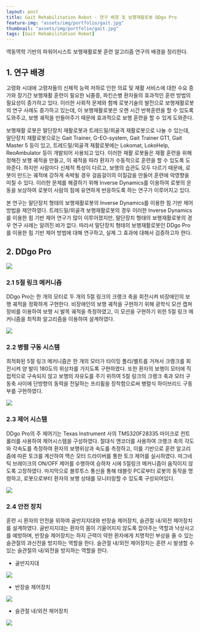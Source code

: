 ```yaml
---
layout: post
title: Gait Rehabilitation Robot - 연구 배경 및 보행재활로봇 DDgo Pro
feature-img: "assets/img/portfolio/gait.jpg"
thumbnail: "assets/img/portfolio/gait.jpg"
tags: [Gait Rehabilitation Robot]
---
```


역동역학 기반의 파워어시스트 보행재활로봇 훈련 알고리즘 연구의 배경을 정리한다.

## 1. 연구 배경

고령화 시대에 고령자들의 신체적 능력 저하로 인한 의료 및 재활 서비스에 대한 수요 증가와 장기간 보행재활 훈련이 필요한 뇌졸증, 파킨슨병 환자들의 효과적인 훈련 방법의 필요성이 증가하고 있다. 이러한 사회적 문제와 함께 로봇기술의 발전으로 보행재활로봇의 연구 사례도 증가하고 있는데, 이 보행재활로봇은 오랜 시간 반복훈련을 할 수 있도록 도와주고, 보행 궤적을 만들어주기 때문에 효과적으로 보행 훈련을 할 수 있게 도와준다.

보행재활 로봇은 말단장치 재활로봇과 트레드밀/외골격 재활로봇으로 나눌 수 있는데, 말단장치 재활로봇으로는 Gait Trainer, G-EO-system, Gait Trainer GT1, Gait Master 5 등이 있고, 트레드밀/외골격 재활로봇에는 Lokomat, LokoHelp, ReoAmbulator 등이 개발되어 사용되고 있다. 이러한 재활 로봇들은 재활 훈련을 위해 정해진 보행 궤적을 만들고, 이 궤적을 따라 환자가 수동적으로 훈련을 할 수 있도록 도와준다. 하지만 사람마다 신체적 특성이 다르고, 보행의 습관도 모두 다르기 때문에, 로봇이 만드는 궤적에 강하게 속박될 경우 걸음걸이의 이질감을 만들어 훈련에 악영향을 미칠 수 있다. 이러한 문제를 해결하기 위해 Inverse Dynamics를 이용하여 로봇의 운동을 보상하여 로봇이 사람의 힘에 유연하게 반응하도록 하는 연구가 이루어지고 있다.

본 연구는 말단장치 형태의 보행재활로봇의 Inverse Dynamics를 이용한 힘 기반 제어 방법을 제안하였다. 트레드밀/외골격 보행재활로봇의 경우 이러한 Inverse Dynamics를 이용한 힘 기반 제어 연구가 많이 이루어졌지만, 말단장치 형태의 보행재활로봇의 경우 연구 사례는 알려진 바가 없다. 따라서 말단장치 형태의 보행재활로봇인 DDgo Pro를 이용한 힘 기반 제어 방법에 대해 연구하고, 실제 그 효과에 대해서 검증하고자 한다.

## 2. DDgo Pro

<img src="/assets/img/posts/230617_ddgo_pro.jpg">

### 2.1 5절 링크 메커니즘
DDgo Pro는 한 개의 모터로 두 개의 5절 링크의 크랭크 축을 회전시켜 비장애인의 보행 궤적을 정확하게 구현한다. 비장애인의 보행 궤적을 구현하기 위해 광학식 모션 캡쳐 장비를 이용하여 보행 시 발목 궤적을 측정하였고, 이 모션을 구현하기 위한 5절 링크 메커니즘을 최적화 알고리즘을 이용하여 설계하였다.

<img src="/assets/img/posts/230617_five_link.png">

### 2.2 병렬 구동 시스템

최적화된 5절 링크 메커니즘은 한 개의 모터가 타이밍 풀리/벨트를 거쳐서 크랭크를 회전시켜 양 발이 180도의 위상차를 가지도록 구현하였다. 또한 환자의 보행이 모터에 직접적으로 구속되지 않고 보행의 자유도를 주기 위하여 5절 링크의 크랭크 축과 모터 구동축 사이에 단방향의 동력을 전달하는 프리휠을 장착함으로써 병렬식 하이브리드 구동부를 구현하였다.

<img src="/assets/img/posts/230617_actuator.png">

### 2.3 제어 시스템

DDgo Pro의 주 제어기는 Texas Instrument 사의 TMS320F28335 마이크로 컨트롤러를 사용하여 제어시스템을 구성하였다. 절대식 엔코더를 사용하여 크랭크 축의 각도와 각속도를 측정하여 환자의 보행위상과 속도를 측정하고, 이를 기반으로 훈련 알고리즘에 따른 토크를 계산하여 맥슨 모터 드라이버를 통한 토크 제어를 실시하였다. 마그네틱 브레이크의 ON/OFF 제어를 수행하여 승하차 시에 5절링크 메커니즘이 움직이지 않도록 고정하였다. 마지막으로 블루투스 통신을 통해 태블릿 PC로부터 로봇의 동작을 명령하고, 로봇으로부터 환자의 보행 상태를 모니터링할 수 있도록 구성되어있다. 

<img src="/assets/img/posts/230617_control_system.png">

### 2.4 안전 장치

훈련 시 환자의 안전을 위하여 골반지지대와 반장슬 제어장치, 슬관절 내/외전 제어장치를 설계하였다. 골반지지대는 환자의 몸이 기울어지지 않도록 잡아주는 역할과 낙상사고를 예방하며, 반장슬 제어장치는 하지 근력이 약한 환자에게 치명적인 부상을 줄 수 있는 슬관절의 과신전을 방지하는 역할을 한다. 슬관절 내/외전 제어장치는 훈련 시 발생할 수 있는 슬관절의 내/외전을 방지하는 역할을 한다.

* 골반지지대

<img src="/assets/img/posts/230617_pelvis_harness.png">

* 반장슬 제어장치

<img src="/assets/img/posts/230617_back_knee_protector.png">

* 슬관절 내/외전 제어장치

<img src="/assets/img/posts/230617_rotation_protector.png">